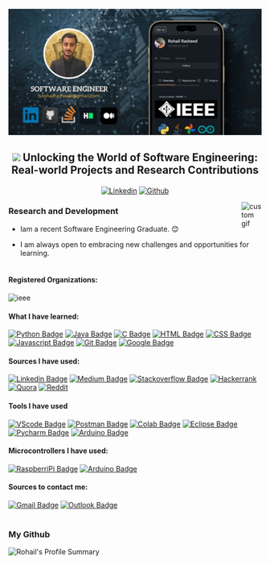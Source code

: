 ![logo](https://github.com/rohailrasheed/RohailRasheed/blob/main/Poster.jpg)

<div align='center'>
   <h2><img src="https://user-images.githubusercontent.com/1303154/88677602-1635ba80-d120-11ea-84d8-d263ba5fc3c0.gif" width="5%"> Unlocking the World of Software Engineering: Real-world Projects and Research Contributions </h2>

<a href="https://www.linkedin.com/in/rohail-rasheed-1360131aa"><img align="center" alt="Linkedin" src="https://user-images.githubusercontent.com/40695548/156189387-4a94d172-b291-4e04-8521-59736c14354d.png" width="60px"/></a>     <a href="https://github.com/rohailrasheed"><img align="center" alt="Github" src="https://github.githubassets.com/images/modules/logos_page/GitHub-Mark.png"  width="50px"/></a>

</div>


<img align="right" alt="custom gif" src="https://user-images.githubusercontent.com/40695548/147872428-0f19e522-1bda-45cd-a5ab-f8fcdc1797be.gif" width="8%"/>


<p text-align="center">
  <h3> Research and Development </h3>
</p> 

- Iam a recent Software Engineering Graduate. :blush:

- I am always open to embracing new challenges and opportunities for learning. <br/><br/>


#### Registered Organizations:


<img alt="ieee" src="https://avatars.githubusercontent.com/u/65586590?s=200&v=4" width="120px"/>


#### What I have learned:


[![Python Badge](https://img.shields.io/badge/Python-3776AB?style=for-the-badge&logo=python&logoColor=white)](#) [![Java Badge](https://img.shields.io/badge/Java-ED8B00?style=for-the-badge&logo=java&logoColor=white)](#) [![C Badge](https://img.shields.io/badge/C-00599C?style=for-the-badge&logo=c&logoColor=white)](#) [![HTML Badge](https://img.shields.io/badge/HTML5-E34F26?style=for-the-badge&logo=html5&logoColor=white)](#) [![CSS Badge](https://img.shields.io/badge/CSS3-1572B6?style=for-the-badge&logo=css3&logoColor=white)](#) [![Javascript Badge](https://img.shields.io/badge/JavaScript-F7DF1E?style=for-the-badge&logo=javascript&logoColor=black)](#) [![Git Badge](https://img.shields.io/badge/-Git-F05032?style=for-the-badge&labelColor=black&logo=Git&logoColor=F05032)](#) [![Google Badge](https://img.shields.io/badge/Google_Cloud-4285F4?style=for-the-badge&logo=google-cloud&logoColor=white)](#)


#### Sources I have used:


[![Linkedin Badge](https://img.shields.io/badge/LinkedIn-0077B5?style=for-the-badge&logo=linkedin&logoColor=white)](#) [![Medium Badge](https://img.shields.io/badge/Medium-12100E?style=for-the-badge&logo=medium&logoColor=white)](#) [![Stackoverflow Badge](https://img.shields.io/badge/stack%20overflow-FE7A16?logo=stack-overflow&logoColor=white&style=for-the-badge)](#) [![Hackerrank](https://img.shields.io/badge/-Hackerrank-2EC866?style=for-the-badge&logo=HackerRank&logoColor=white)](#) [![Quora](https://img.shields.io/badge/Quora-%23B92B27.svg?style=for-the-badge&logo=Quora&logoColor=white)](#) [![Reddit](https://img.shields.io/badge/Reddit-%23FF4500.svg?style=for-the-badge&logo=Reddit&logoColor=white)](#)


#### Tools I have used

[![VScode Badge](https://img.shields.io/badge/VSCode-0078D4?style=for-the-badge&logo=visual%20studio%20code&logoColor=white)](#) [![Postman Badge](https://img.shields.io/badge/-Postman-FF6C37?style=for-the-badge&labelColor=black&logo=Postman&logoColor=FF6C37)](#) [![Colab Badge](https://img.shields.io/badge/Colab-F9AB00?style=for-the-badge&logo=googlecolab&color=525252)](#) [![Eclipse Badge](https://img.shields.io/badge/Eclipse-2C2255?style=for-the-badge&logo=eclipse&logoColor=white)](#) [![Pycharm Badge](https://img.shields.io/badge/PyCharm-000000.svg?&style=for-the-badge&logo=PyCharm&logoColor=white)](#) [![Arduino Badge](https://img.shields.io/badge/Arduino_IDE-00979D?style=for-the-badge&logo=arduino&logoColor=white)](#)

#### Microcontrollers I have used:


[![RaspberriPi Badge](https://img.shields.io/badge/Raspberry%20Pi-A22846?style=for-the-badge&logo=Raspberry%20Pi&logoColor=white)](#) [![Arduino Badge](https://img.shields.io/badge/Arduino-00979D?style=for-the-badge&logo=Arduino&logoColor=white)](#)


#### Sources to contact me:


[![Gmail Badge](https://img.shields.io/badge/Gmail-D14836?style=for-the-badge&logo=gmail&logoColor=white)](#) [![Outlook Badge](https://img.shields.io/badge/Microsoft_Outlook-0078D4?style=for-the-badge&logo=microsoft-outlook&logoColor=white)](#) </br></br>


### My Github

![Rohail's Profile Summary](https://github-profile-summary-cards.vercel.app/api/cards/profile-details?username=rohailrasheed&theme=dracula)

